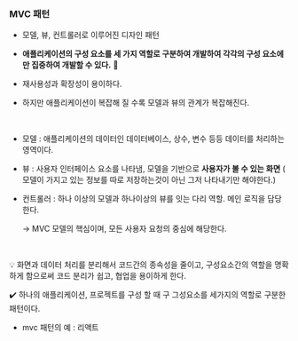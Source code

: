 ### MVC 패턴

- 모델, 뷰, 컨트롤러로 이루어진 디자인 패턴
- **애플리케이션의 구성 요소를 세 가지 역할로 구분하여 개발하여 각각의 구성 요소에만 집중하여 개발할 수 있다.** 🚨
- 재사용성과 확장성이 용이하다.


- 하지만 애플리케이션이 복잡해 질 수록 모델과 뷰의 관계가 복잡해진다.


<br>

- 모델 : 애플리케이션의 데이터인 데이터베이스, 상수, 변수 등등 데이터를 처리하는 영역이다.

- 뷰 : 사용자 인터페이스 요소를 나타냄, 모델을 기반으로 **사용자가 볼 수 있는 화면** ( 모델이 가지고 있는 정보를 따로 저장하는것이 아닌 그저 나타내기만 해야한다.)

- 컨트롤러 : 하나 이상의 모델과 하나이상의 뷰를 잇는 다리 역할. 메인 로직을 담당한다.

  → MVC 모델의 핵심이며, 모든 사용자 요청의 중심에 해당한다.
  
  
<br>

💡 화면과 데이터 처리를 분리해서 코드간의 종속성을 줄이고, 구성요소간의 역할을 명확하게 함으로써 코드 분리가 쉽고, 협업을 용이하게 한다.

✔️ 하나의 애플리케이션, 프로젝트를 구성 할 때 구 그성요소를 세가지의 역할로 구분한 패턴이다.


- mvc 패턴의 예 : 리액트

